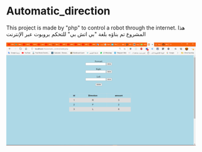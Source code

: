 # Automatic_direction

This project is made by "php" to control a robot through the internet.
هذا المشروع تم بناؤه بلغة "بي اتش بي" للتحكم بروبوت عبر الإنترنت

<img src="Automatic_control/screenShot.PNG"> 
